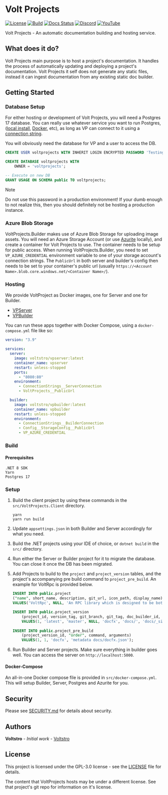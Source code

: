 # Volt Projects

[![License](https://img.shields.io/github/license/voltstro/VoltProjects.svg)](/LICENSE)
[![Build](https://img.shields.io/azure-devops/build/Voltstro/1cec7788-61ae-4aca-9579-dec5233a934e/6?logo=azure-pipelines)](https://dev.azure.com/Voltstro/VoltProjects/_build?definitionId=6)
[![Docs Status](https://img.shields.io/uptimerobot/status/m794227043-7e2bf837661fcd75d2af6804?label=Docs)](https://projects.voltstro.dev/)
[![Discord](https://img.shields.io/badge/Discord-Voltstro-7289da.svg?logo=discord)](https://discord.voltstro.dev) 
[![YouTube](https://img.shields.io/badge/Youtube-Voltstro-red.svg?logo=youtube)](https://www.youtube.com/Voltstro)

Volt Projects - An automatic documentation building and hosting service.

## What does it do?

Volt Projects main purpose is to host a project's documentation. It handles the process of automatically updating and deploying a project's documentation. Volt Projects it self does not generate any static files, instead it can ingest documentation from any existing static doc builder.

## Getting Started

### Database Setup

For either hosting or development of Volt Projects, you will need a Postgres 17 database. You can really use whatever service you want to run Postgres, ([local install](https://www.postgresql.org/download/), [Docker](https://hub.docker.com/_/postgres/), etc), as long as VP can connect to it using a [connection string](https://www.npgsql.org/doc/connection-string-parameters.html).

You will obviously need the database for VP and a user to access the DB.

```sql
CREATE USER voltprojects WITH INHERIT LOGIN ENCRYPTED PASSWORD 'Testing123';

CREATE DATABASE voltprojects WITH
	OWNER = 'voltprojects';

-- Execute on new DB
GRANT USAGE ON SCHEMA public TO voltprojects;
```

> [!NOTE]
> Do not use this password in a production environment! If your dumb enough to not realize this, then you should definitely not be hosting a production instance.

### Azure Blob Storage

VoltProjects.Builder makes use of Azure Blob Storage for uploading image assets. You will need an Azure Storage Account (or use [Azurite](https://github.com/Azure/Azurite) locally), and create a container for Volt Projects to use. The container needs to be setup for public access. When running VoltProjects.Builder, you need to set `VP_AZURE_CREDENTIAL` environment variable to one of your storage account's connection strings. The `PublicUrl` in both server and builder's config then needs to be set to your container's public url (usually `https://<Account Name>.blob.core.windows.net/<Container Name>/`).

### Hosting

We provide VoltProject as Docker images, one for Server and one for Builder.

- [VPServer](https://hub.docker.com/r/voltstro/vpserver)
- [VPBuilder](https://hub.docker.com/r/voltstro/vpbuilder)

You can run these apps together with Docker Compose, using a `docker-compose.yml` file like so:

```yml
version: "3.9"

services:
  server:
    image: voltstro/vpserver:latest
    container_name: vpserver
    restart: unless-stopped
    ports:
      - "8080:80"
    environment:
      - ConnectionStrings__ServerConnection
      - VoltProjects__PublicUrl

  builder:
    image: voltstro/vpbuilder:latest
    container_name: vpbuilder
    restart: unless-stopped
    environment:
      - ConnectionStrings__BuilderConnection
      - Config__StorageConfig__PublicUrl
      - VP_AZURE_CREDENTIAL
```

### Build

#### Prerequisites

```
.NET 8 SDK
Yarn
Postgres 17
```

### Setup

1. Build the client project by using these commands in the `src/VoltProjects.Client` directory.

    ```
    yarn
    yarn run build
    ```

2. Update `appsettings.json` in both Builder and Server accordingly for what you need.

3. Build the .NET projects using your IDE of choice, or `dotnet build` in the `src/` directory.

4. Run either the Server or Builder project for it to migrate the database. You can close it once the DB has been migrated.

5. Add Projects to build to the `project` and `project_version` tables, and the project's accompanying pre build command to `project_pre_build`. An example for VoltRpc is provided below.

    ```sql
    INSERT INTO public.project
    ("name", short_name, description, git_url, icon_path, display_name)
    VALUES('VoltRpc', NULL, 'An RPC library which is designed to be both simple to use and fast.', 'https://github.com/Voltstro-Studios/VoltRpc', 'icon.svg', 'VoltRpc');
    
    INSERT INTO public.project_version
        (project_id, version_tag, git_branch, git_tag, doc_builder_id, docs_path, docs_built_path, language_id, is_default)
        VALUES(1, 'latest', 'master', NULL, 'docfx', 'docs/', 'docs/_site/', 1, true);
        
    INSERT INTO public.project_pre_build
        (project_version_id, "order", command, arguments)
        VALUES(1, 1, 'docfx', 'metadata docs/docfx.json');
    ```

6. Run Builder and Server projects. Make sure everything in builder goes well. You can access the server on `http://localhost:5000`.

#### Docker-Compose

An all-in-one Docker compose file is provided in `src/docker-compose.yml`. This will setup Builder, Server, Postgres and Azurite for you.

## Security

Please see [SECURITY.md](/SECURITY.md) for details about security.

## Authors

**Voltstro** - *Initial work* - [Voltstro](https://github.com/Voltstro)

## License

This project is licensed under the GPL-3.0 license - see the [LICENSE](/LICENSE) file for details.

The content that VoltProjects hosts may be under a different license. See that project's git repo for information on it's license.
